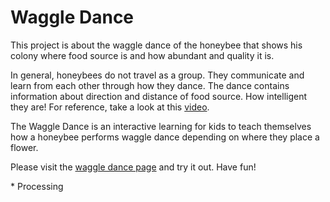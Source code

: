 Waggle Dance
============
This project is about the waggle dance of the honeybee that shows his colony where food source is and how abundant and quality it is.

In general, honeybees do not travel as a group. They communicate and learn from each other through how they dance. The dance contains information about direction and distance of food source. How intelligent they are! For reference, take a look at this <a href="http://youtu.be/bFDGPgXtK-U?t=4m10s" target="_blank">video</a>.

The Waggle Dance is an interactive learning for kids to teach themselves how a honeybee performs waggle dance depending on where they place a flower.

Please visit the <a href="http://jihyunlee.github.com/Waggle-Dance/" target="_blank">waggle dance page</a> and try it out. Have fun!

\* Processing
